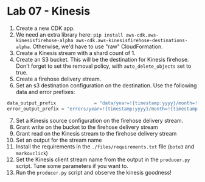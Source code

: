 # Lab 07 - Kinesis

1. Create a new CDK app.
1. We need an extra library here: `pip install aws-cdk.aws-kinesisfirehose-alpha aws-cdk.aws-kinesisfirehose-destinations-alpha`. Otherwise, we'd have to use "raw" CloudFormation.
1. Create a Kinesis stream with a shard count of 1.
1. Create an S3 bucket. This will be the destination for Kinesis firehose. Don't forget to set the removal policy, with `auto_delete_objects` set to true.
1. Create a firehose delivery stream.
1. Set an s3 destination configuration on the destination. Use the following data and error prefixes:

```python
data_output_prefix              = "data/year=!{timestamp:yyyy}/month=!{timestamp:MM}/day=!{timestamp:dd}/hour=!{timestamp:HH}/"
error_output_prefix = "errors/year=!{timestamp:yyyy}/month=!{timestamp:MM}/day=!{timestamp:dd}/hour=!{timestamp:HH}/!{firehose:error-output-type}/"
```

7. Set a Kinesis source configuration on the firehose delivery stream.
1. Grant write on the bucket to the firehose delivery stream
1. Grant read on the Kinesis stream to the firehose delivery stream
1. Set an output for the stream name
1. Install the requirements in the `./files/requirements.txt` file (`boto3` and `markovclick`)
1. Set the Kinesis client stream name from the output in the `producer.py` script. Tune some parameters if you want to.
1. Run the `producer.py` script and observe the kinesis goodness!

